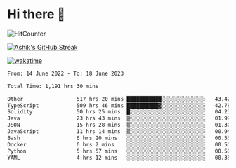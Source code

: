 # Hi there 👋

![HitCounter](https://hits.seeyoufarm.com/api/count/incr/badge.svg?url=https%3A%2F%2Fgithub.com%2Fashrhmn1212%2Fhit-counter)

<!-- ![Contribution Graph](https://github-readme-activity-graph.cyclic.app/graph?username=ashrhmn) -->


<!-- [![Top Langs](https://github-readme-stats.vercel.app/api/top-langs/?username=ashrhmn&layout=compact&theme=synthwave&langs_count=10&card_width=445)](https://github.com/anuraghazra/github-readme-stats) -->

[![Ashik's GitHub Streak](https://github-readme-streak-stats.herokuapp.com/?user=ashrhmn&theme=blood&fire=DD7F1C&background=151515&dates=9f9f9f&border=DD2727)](https://git.io/streak-stats)

<!-- ![Ashik's GitHub stats](https://github-readme-stats.vercel.app/api/?username=ashrhmn&show_icons=true&title_color=fff&icon_color=79ff97&text_color=9f9f9f&bg_color=151515) -->

[![wakatime](https://wakatime.com/badge/user/3df86613-ba63-4631-8e65-0ff18e7becad.svg)](https://wakatime.com/@3df86613-ba63-4631-8e65-0ff18e7becad)

<!--START_SECTION:waka-->

```txt
From: 14 June 2022 - To: 18 June 2023

Total Time: 1,191 hrs 30 mins

Other                 517 hrs 20 mins ███████████░░░░░░░░░░░░░░   43.42 %
TypeScript            509 hrs 46 mins ██████████▓░░░░░░░░░░░░░░   42.78 %
Solidity              50 hrs 25 mins  █░░░░░░░░░░░░░░░░░░░░░░░░   04.23 %
Java                  23 hrs 43 mins  ▒░░░░░░░░░░░░░░░░░░░░░░░░   01.99 %
JSON                  15 hrs 28 mins  ▒░░░░░░░░░░░░░░░░░░░░░░░░   01.30 %
JavaScript            11 hrs 14 mins  ▒░░░░░░░░░░░░░░░░░░░░░░░░   00.94 %
Bash                  6 hrs 20 mins   ░░░░░░░░░░░░░░░░░░░░░░░░░   00.53 %
Docker                6 hrs 2 mins    ░░░░░░░░░░░░░░░░░░░░░░░░░   00.51 %
Python                5 hrs 57 mins   ░░░░░░░░░░░░░░░░░░░░░░░░░   00.50 %
YAML                  4 hrs 12 mins   ░░░░░░░░░░░░░░░░░░░░░░░░░   00.35 %
```

<!--END_SECTION:waka-->


<!--### Most Used Languages
<img src="https://wakatime.com/share/@ashrhmn/24ecb986-5bf8-4607-af7f-0aab08908d8c.png" />

### Favourite Tools
<img src="https://wakatime.com/share/@ashrhmn/f4e08015-f3bc-460a-9228-95a3ba11c604.png" />-->
